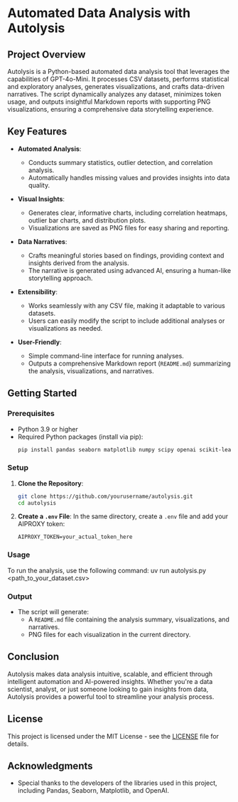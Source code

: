 # Automated Data Analysis with Autolysis

## Project Overview
Autolysis is a Python-based automated data analysis tool that leverages the capabilities of GPT-4o-Mini. It processes CSV datasets, performs statistical and exploratory analyses, generates visualizations, and crafts data-driven narratives. The script dynamically analyzes any dataset, minimizes token usage, and outputs insightful Markdown reports with supporting PNG visualizations, ensuring a comprehensive data storytelling experience.

## Key Features

- **Automated Analysis**: 
  - Conducts summary statistics, outlier detection, and correlation analysis.
  - Automatically handles missing values and provides insights into data quality.

- **Visual Insights**: 
  - Generates clear, informative charts, including correlation heatmaps, outlier bar charts, and distribution plots.
  - Visualizations are saved as PNG files for easy sharing and reporting.

- **Data Narratives**: 
  - Crafts meaningful stories based on findings, providing context and insights derived from the analysis.
  - The narrative is generated using advanced AI, ensuring a human-like storytelling approach.

- **Extensibility**: 
  - Works seamlessly with any CSV file, making it adaptable to various datasets.
  - Users can easily modify the script to include additional analyses or visualizations as needed.

- **User-Friendly**: 
  - Simple command-line interface for running analyses.
  - Outputs a comprehensive Markdown report (`README.md`) summarizing the analysis, visualizations, and narratives.

## Getting Started

### Prerequisites
- Python 3.9 or higher
- Required Python packages (install via pip):
  ```bash
  pip install pandas seaborn matplotlib numpy scipy openai scikit-learn requests python-dotenv
  ```

### Setup
1. **Clone the Repository**:
   ```bash
   git clone https://github.com/yourusername/autolysis.git
   cd autolysis
   ```

2. **Create a `.env` File**: In the same directory, create a `.env` file and add your AIPROXY token:
   ```
   AIPROXY_TOKEN=your_actual_token_here
   ```

### Usage
To run the analysis, use the following command:
    uv run autolysis.py <path_to_your_dataset.csv>

### Output
- The script will generate:
  - A `README.md` file containing the analysis summary, visualizations, and narratives.
  - PNG files for each visualization in the current directory.

## Conclusion
Autolysis makes data analysis intuitive, scalable, and efficient through intelligent automation and AI-powered insights. Whether you're a data scientist, analyst, or just someone looking to gain insights from data, Autolysis provides a powerful tool to streamline your analysis process.

## License
This project is licensed under the MIT License - see the [LICENSE](LICENSE) file for details.

## Acknowledgments
- Special thanks to the developers of the libraries used in this project, including Pandas, Seaborn, Matplotlib, and OpenAI.


